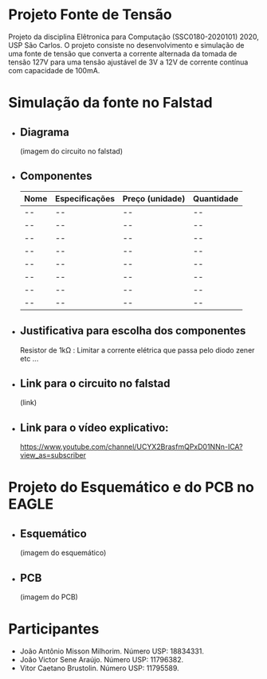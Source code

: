 # Projeto Fonte de Tensão
  Projeto da disciplina Elêtronica para Computação (SSC0180-2020101) 2020, USP São Carlos.
O projeto consiste no desenvolvimento e simulação de uma fonte de tensão que converta a corrente alternada da tomada de tensão 127V  para uma tensão ajustável de 3V a 12V de corrente contínua com capacidade de 100mA.

# Simulação da fonte no Falstad

- ## Diagrama

  (imagem do circuito no falstad)

- ## Componentes

  | Nome | Especificações | Preço (unidade)| Quantidade | 
  |--|--|--|--|
  |--|--|--|--|
  |--|--|--|--|
  |--|--|--|--|
  |--|--|--|--|
  |--|--|--|--|
  |--|--|--|--|
  |--|--|--|--|
  |--|--|--|--|

- ## Justificativa para escolha dos componentes

  Resistor de 1kΩ : Limitar a corrente elétrica que passa pelo diodo zener 
  etc ...

- ## Link para o circuito no falstad
  (link)
- ## Link para o vídeo explicativo:
  https://www.youtube.com/channel/UCYX2BrasfmQPxD01NNn-ICA?view_as=subscriber

# Projeto do Esquemático e do PCB no EAGLE

- ## Esquemático
  (imagem do esquemático)

- ## PCB
  (imagem do PCB)

# Participantes

 - João Antônio Misson Milhorim. Número USP: 18834331.
 - João Victor Sene Araújo. Número USP: 11796382.
 - Vitor Caetano Brustolin. Número USP: 11795589.
